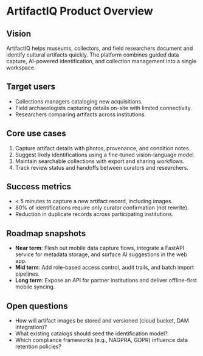 # ArtifactIQ Product Overview

## Vision

ArtifactIQ helps museums, collectors, and field researchers document and identify cultural artifacts quickly. The platform combines guided data capture, AI-powered identification, and collection management into a single workspace.

## Target users

- Collections managers cataloging new acquisitions.
- Field archaeologists capturing details on-site with limited connectivity.
- Researchers comparing artifacts across institutions.

## Core use cases

1. Capture artifact details with photos, provenance, and condition notes.
2. Suggest likely identifications using a fine-tuned vision-language model.
3. Maintain searchable collections with export and sharing workflows.
4. Track review status and handoffs between curators and researchers.

## Success metrics

- < 5 minutes to capture a new artifact record, including images.
- 80% of identifications require only curator confirmation (not rewrite).
- Reduction in duplicate records across participating institutions.

## Roadmap snapshots

- **Near term**: Flesh out mobile data capture flows, integrate a FastAPI service for metadata storage, and surface AI suggestions in the web app.
- **Mid term**: Add role-based access control, audit trails, and batch import pipelines.
- **Long term**: Expose an API for partner institutions and deliver offline-first mobile syncing.

## Open questions

- How will artifact images be stored and versioned (cloud bucket, DAM integration)?
- What existing catalogs should seed the identification model?
- Which compliance frameworks (e.g., NAGPRA, GDPR) influence data retention policies?
